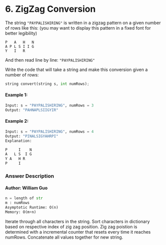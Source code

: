 # 6. ZigZag Conversion

The string `"PAYPALISHIRING"` is written in a zigzag pattern on a given number of rows like this: (you may want to display this pattern in a fixed font for better legibility)

```
P   A   H   N
A P L S I I G
Y   I   R
```

And then read line by line: `"PAYPALISHIRING"`

Write the code that will take a string and make this conversion given a number of rows:

```python
string convert(string s, int numRows);
```

#### Example 1:
```python
Input: s = "PAYPALISHIRING", numRows = 3
Output: "PAHNAPLSIIGYIR"
```

#### Example 2:
```python
Input: s = "PAYPALISHIRING", numRows = 4
Output: "PINALSIGYAHRPI"
Explanation:

P     I    N
A   L S  I G
Y A   H R
P     I
```

### Answer Description
#### Author: William Guo
```python
n = length of str
m : numRows
Asymptotic Runtime: O(n)
Memory: O(m+n)
```

Iterate through all characters in the string. Sort characters in dictionary based on respective index 
of zig zag position. Zig zag poistion is determined with a incremental counter that resets every time 
it reaches numRows. Concatenate all values together for new string.
